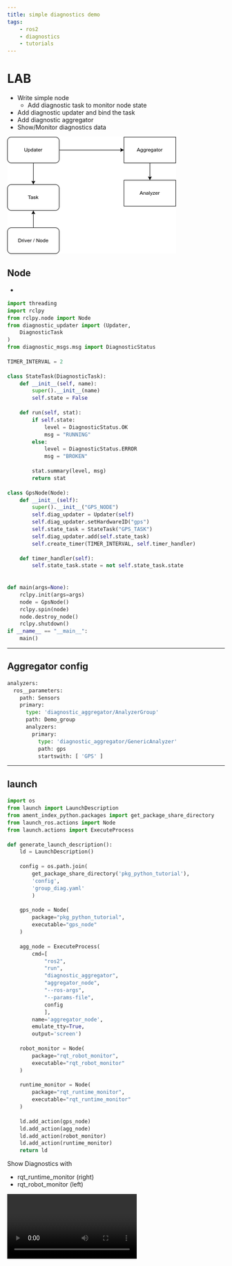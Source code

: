 ```yaml
---
title: simple diagnostics demo
tags:
    - ros2
    - diagnostics
    - tutorials
---
```


# LAB
- Write simple node
  - Add diagnostic task to monitor node state
- Add diagnostic updater and bind the task
- Add diagnostic aggregator
- Show/Monitor  diagnostics data


![](images/dia_blocks.drawio.png)


## Node 
- 
```python title="gps_node" linenums="1" hl_lines="1"
import threading
import rclpy
from rclpy.node import Node
from diagnostic_updater import (Updater,
    DiagnosticTask
)
from diagnostic_msgs.msg import DiagnosticStatus

TIMER_INTERVAL = 2

class StateTask(DiagnosticTask):
    def __init__(self, name):
        super().__init__(name)
        self.state = False

    def run(self, stat):
        if self.state:
            level = DiagnosticStatus.OK
            msg = "RUNNING"
        else:
            level = DiagnosticStatus.ERROR
            msg = "BROKEN"
        
        stat.summary(level, msg)
        return stat

class GpsNode(Node):
    def __init__(self):
        super().__init__("GPS_NODE")
        self.diag_updater = Updater(self)
        self.diag_updater.setHardwareID("gps")
        self.state_task = StateTask("GPS_TASK")
        self.diag_updater.add(self.state_task)
        self.create_timer(TIMER_INTERVAL, self.timer_handler)

    def timer_handler(self):
        self.state_task.state = not self.state_task.state


def main(args=None):
    rclpy.init(args=args)
    node = GpsNode()
    rclpy.spin(node)
    node.destroy_node()
    rclpy.shutdown()
if __name__ == "__main__":
    main()


``` 

---

## Aggregator config
```python title="qrt_runtime_monitor config" linenums="1" hl_lines="1"
analyzers:
  ros__parameters:
    path: Sensors
    primary:
      type: 'diagnostic_aggregator/AnalyzerGroup'
      path: Demo_group
      analyzers:
        primary:
          type: 'diagnostic_aggregator/GenericAnalyzer'
          path: gps
          startswith: [ 'GPS' ]
```

---

## launch
```python title="launch"
import os
from launch import LaunchDescription
from ament_index_python.packages import get_package_share_directory
from launch_ros.actions import Node
from launch.actions import ExecuteProcess

def generate_launch_description():
    ld = LaunchDescription()

    config = os.path.join(
        get_package_share_directory('pkg_python_tutorial'),
        'config',
        'group_diag.yaml'
        )

    gps_node = Node(
        package="pkg_python_tutorial",
        executable="gps_node"
    )

    agg_node = ExecuteProcess(
        cmd=[
            "ros2",
            "run",
            "diagnostic_aggregator",
            "aggregator_node",
            "--ros-args",
            "--params-file",
            config
            ],
        name='aggregator_node',
        emulate_tty=True,
        output='screen')

    robot_monitor = Node(
        package="rqt_robot_monitor",
        executable="rqt_robot_monitor"
    )

    runtime_monitor = Node(
        package="rqt_runtime_monitor",
        executable="rqt_runtime_monitor"
    )

    ld.add_action(gps_node)
    ld.add_action(agg_node)
    ld.add_action(robot_monitor)
    ld.add_action(runtime_monitor)
    return ld
```

Show Diagnostics with
- rqt_runtime_monitor (right)
- rqt_robot_monitor (left)


![type:video](images/diagnostics_monitor.webm)
